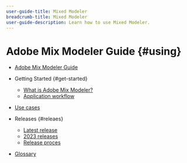 ```yaml
---
user-guide-title: Mixed Modeler
breadcrumb-title: Mixed Modeler
user-guide-description: Learn how to use Mixed Modeler.
---
```


# Adobe Mix Modeler Guide {#using}

+ [Adobe Mix Modeler Guide](overview.md)

+ Getting Started {#get-started}
  + [What is Adobe Mix Modeler?](get-started/about.md)
  + [Application workflow](get-started/workflow.md)


+ [Use cases](use-cases.md)

+ Releases {#releaes}
  + [Latest release](releases/latest.md)
  + [2023 releases](releases/2023.md)
  + [Release proces](releases/releases.md)

+ [Glossary](glossary.md)

